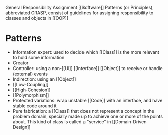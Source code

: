 General Responsibility Assignment [[Software]] Patterns (or Principles), abbreviated GRASP, consist of guidelines for assigning responsibility to classes and objects in [[OOP]]

# Patterns

- Information expert: used to decide which [[Class]] is the more relevant to hold some information
- Creator
- Controller: using a non-[[UI]] [[Interface]] [[Object]] to receive or handle (external) events
- Indirection: using an [[Object]]
- [[Low-Coupling]]
- [[High-Cohesion]]
- [[Polymorphism]]
- Protected variations: wrap unstable [[Code]] with an interface, and have stable code around it
- Pure fabrication: a [[Class]] that does not represent a concept in the problem domain, specially made up to achieve one or more of the points about. This kind of class is called a "service" in [[Domain-Driven Design]]